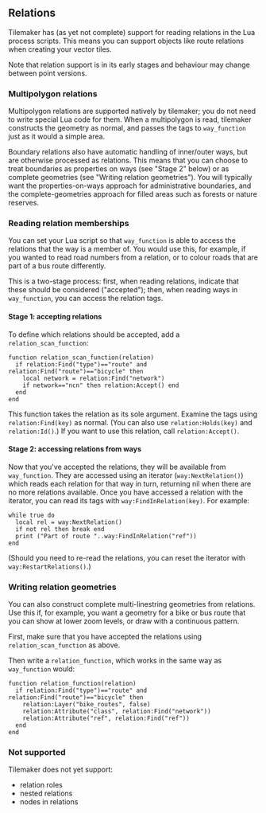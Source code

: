## Relations

Tilemaker has (as yet not complete) support for reading relations in the Lua process scripts. This means you can support objects like route relations when creating your vector tiles.

Note that relation support is in its early stages and behaviour may change between point versions.


### Multipolygon relations

Multipolygon relations are supported natively by tilemaker; you do not need to write special Lua code for them. When a multipolygon is read, tilemaker constructs the geometry as normal, and passes the tags to `way_function` just as it would a simple area.

Boundary relations also have automatic handling of inner/outer ways, but are otherwise processed as relations. This means that you can choose to treat boundaries as properties on ways (see "Stage 2" below) or as complete geometries (see "Writing relation geometries"). You will typically want the properties-on-ways approach for administrative boundaries, and the complete-geometries approach for filled areas such as forests or nature reserves.


### Reading relation memberships

You can set your Lua script so that `way_function` is able to access the relations that the way is a member of. You would use this, for example, if you wanted to read road numbers from a relation, or to colour roads that are part of a bus route differently.

This is a two-stage process: first, when reading relations, indicate that these should be considered ("accepted"); then, when reading ways in `way_function`, you can access the relation tags.

#### Stage 1: accepting relations

To define which relations should be accepted, add a `relation_scan_function`:

    function relation_scan_function(relation)
      if relation:Find("type")=="route" and relation:Find("route")=="bicycle" then
        local network = relation:Find("network")
        if network=="ncn" then relation:Accept() end
      end
    end

This function takes the relation as its sole argument. Examine the tags using `relation:Find(key)` as normal. (You can also use `relation:Holds(key)` and `relation:Id()`.) If you want to use this relation, call `relation:Accept()`.

#### Stage 2: accessing relations from ways

Now that you've accepted the relations, they will be available from `way_function`. They are accessed using an iterator (`way:NextRelation()`) which reads each relation for that way in turn, returning nil when there are no more relations available. Once you have accessed a relation with the iterator, you can read its tags with `way:FindInRelation(key)`. For example:

    while true do
      local rel = way:NextRelation()
      if not rel then break end
      print ("Part of route "..way:FindInRelation("ref"))
    end

(Should you need to re-read the relations, you can reset the iterator with `way:RestartRelations()`.)


### Writing relation geometries

You can also construct complete multi-linestring geometries from relations. Use this if, for example, you want a geometry for a bike or bus route that you can show at lower zoom levels, or draw with a continuous pattern.

First, make sure that you have accepted the relations using `relation_scan_function` as above.

Then write a `relation_function`, which works in the same way as `way_function` would:

    function relation_function(relation)
      if relation:Find("type")=="route" and relation:Find("route")=="bicycle" then
        relation:Layer("bike_routes", false)
        relation:Attribute("class", relation:Find("network"))
        relation:Attribute("ref", relation:Find("ref"))
      end
    end


### Not supported

Tilemaker does not yet support:

- relation roles
- nested relations
- nodes in relations

